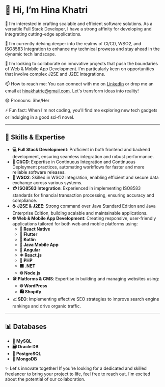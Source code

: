 # 👋 Hi, I’m Hina Khatri

👀 I’m interested in crafting scalable and efficient software solutions. As a versatile Full Stack Developer, I have a strong affinity for developing and integrating cutting-edge applications.

🌱 I’m currently delving deeper into the realms of CI/CD, WSO2, and ISO8583 Integration to enhance my technical prowess and stay ahead in the dynamic tech landscape.

👀 I’m looking to collaborate on innovative projects that push the boundaries of Web & Mobile App Development. I'm particularly keen on opportunities that involve complex J2SE and J2EE integrations.

📫 How to reach me: You can connect with me on [LinkedIn](https://pk.linkedin.com/in/hina-khatri-216671226) or drop me an email at hinakhatrie@gmail.com. Let's transform ideas into reality!

😄 Pronouns: She/Her

⚡ Fun fact: When I'm not coding, you'll find me exploring new tech gadgets or indulging in a good sci-fi novel.

---

## 🚀 Skills & Expertise

- **💻 Full Stack Development**: Proficient in both frontend and backend development, ensuring seamless integration and robust performance.
- **🔄 CI/CD**: Expertise in Continuous Integration and Continuous Deployment practices, automating workflows for faster and more reliable software releases.
- **🔗 WSO2**: Skilled in WSO2 integration, enabling efficient and secure data exchange across various systems.
- **💳 ISO8583 Integration**: Experienced in implementing ISO8583 standards for financial transaction processing, ensuring accuracy and compliance.
- **☕ J2SE & J2EE**: Strong command over Java Standard Edition and Java Enterprise Edition, building scalable and maintainable applications.
- **🌐 Web & Mobile App Development**: Creating responsive, user-friendly applications tailored for both web and mobile platforms using:
  - **📱 React Native**
  - **🚀 Flutter**
  - **🔧 Kotlin**
  - **📲 Java Mobile App**
  - **🌟 Angular**
  - **⚛️ React.js**
  - **🐘 PHP**
  - **🟦 .NET**
  - **🌐 Node.js**
- **🛠️ Platforms & CMS**: Expertise in building and managing websites using:
  - **🌐 WordPress**
  - **🛍️ Shopify**
- **📈 SEO**: Implementing effective SEO strategies to improve search engine rankings and drive organic traffic.

---

## 📊 Databases

- **🐬 MySQL**
- **🗃️ Oracle DB**
- **🐘 PostgreSQL**
- **🍃 MongoDB**

✨ Let's innovate together! If you're looking for a dedicated and skilled freelancer to bring your project to life, feel free to reach out. I'm excited about the potential of our collaboration.
